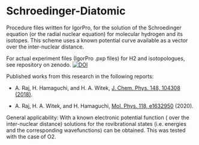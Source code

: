 # Schroedinger-Diatomic

Procedure files written for IgorPro, for the solution of the Schroedinger equation (or the radial nuclear equation) for molecular hydrogen and its isotopes. This scheme uses a known potential curve available as a vector over the inter-nuclear distance.

For actual experiment files (IgorPro .pxp files) for H2 and isotopologues, see repository on zenodo. <a href="https://doi.org/10.5281/zenodo.4625523"><img src="https://zenodo.org/badge/DOI/10.5281/zenodo.4625523.svg" alt="DOI"></a>

Published works from this research in the following reports:

 - A. Raj, H. Hamaguchi, and H. A. Witek, [J. Chem. Phys. 148, 104308 (2018)](https://doi.org/10.1063/1.5011433 "J. Chem. Phys. 148, 104308 (2018)").

 - A. Raj, H. A. Witek, and H. Hamaguchi, [Mol. Phys. 118, e1632950](https://doi.org/10.1080/00268976.2019.1632950 "Mol. Phys. 118, e1632950") (2020).

General applicability: With a known electronic potential function ( over the inter-nuclear distance) solutions for the rovibrational states (i.e. energies and the corresponding wavefunctions) can be obtained. This was tested with the case of O2.

